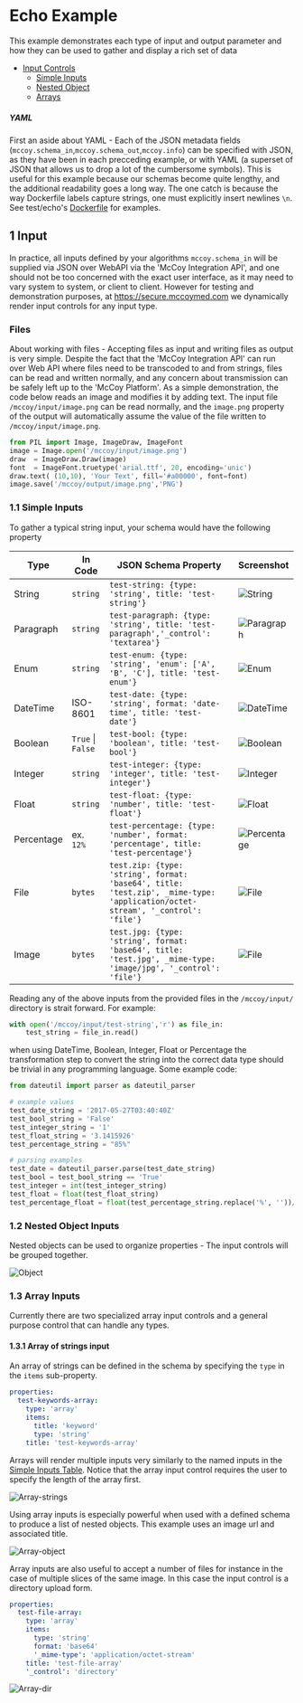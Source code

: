 # Echo Example

This example demonstrates each type of input and output parameter and 
how they can be used to gather and display a rich set of data

* [Input Controls](#1-input)
    * [Simple Inputs](#11-simple-inputs)
    * [Nested Object](#12-nested-object-inputs)
    * [Arrays](#13-array-inputs)

##### YAML

First an aside about YAML - Each of the JSON metadata fields (`mccoy.schema_in`,`mccoy.schema_out`,`mccoy.info`)
can be specified with JSON, as they have been in each precceding example, or with YAML (a superset of JSON that 
allows us to drop a lot of the cumbersome symbols). This is useful for this example because our schemas become 
quite lengthy, and the additional readability goes a long way. The one catch is because the way Dockerfile labels
capture strings, one must explicitly insert newlines `\n`. See test/echo's [Dockerfile](Dockerfile) for examples. 


## 1 Input

In practice, all inputs defined by your algorithms `mccoy.schema_in` will be supplied via JSON over WebAPI via the 
'McCoy Integration API', and one should not be too concerned with the exact user interface, as it may need to vary 
system to system, or client to client. However for testing and demonstration purposes, at https://secure.mccoymed.com 
we dynamically render input controls for any input type.

### Files

About working with files - Accepting files as input and writing files as output is very simple.
Despite the fact that the 'McCoy Integration API' can run over Web API where files need to be transcoded to and from
strings, files can be read and written normally, and any concern about transmission can be safely left up to the 
'McCoy Platform'. As a simple demonstration, the code below reads an image and modifies it by adding text. 
The input file `/mccoy/input/image.png` can be read normally, and the `image.png` property of the output will 
automatically assume the value of the file written to `/mccoy/input/image.png`.
```python
from PIL import Image, ImageDraw, ImageFont    
image = Image.open('/mccoy/input/image.png')
draw  = ImageDraw.Draw(image)
font  = ImageFont.truetype('arial.ttf', 20, encoding='unic')
draw.text( (10,10), 'Your Text', fill='#a00000', font=font)
image.save('/mccoy/output/image.png','PNG')
```

### 1.1 Simple Inputs

To gather a typical string input, your schema would have the following property

|Type       |In Code              |JSON Schema Property                                                                                                         |Screenshot                               |
|-----------|---------------------|-----------------------------------------------------------------------------------------------------------------------------|-----------------------------------------|
|String     |`string`             |`test-string: {type: 'string', title: 'test-string'}`                                                                        |![String](screenshots/string.gif)        |
|Paragraph  |`string`             |`test-paragraph: {type: 'string', title: 'test-paragraph','_control': 'textarea'}`                                           |![Paragraph](screenshots/paragraph.gif)  |
|Enum       |`string`             |`test-enum: {type: 'string', 'enum': ['A', 'B', 'C'], title: 'test-enum'}`                                                   |![Enum](screenshots/enum.gif)            |
|DateTime   |ISO-8601             |`test-date: {type: 'string', format: 'date-time', title: 'test-date'}`                                                       |![DateTime](screenshots/datetime.gif)    |
|Boolean    |`True` &#124; `False`|`test-bool: {type: 'boolean', title: 'test-bool'}`                                                                           |![Boolean](screenshots/boolean.gif)      |
|Integer    |`string`             |`test-integer: {type: 'integer', title: 'test-integer'}`                                                                     |![Integer](screenshots/integer.gif)      |
|Float      |`string`             |`test-float: {type: 'number', title: 'test-float'}`                                                                          |![Float](screenshots/float.gif)          |
|Percentage |ex. `12%`            |`test-percentage: {type: 'number', format: 'percentage', title: 'test-percentage'}`                                          |![Percentage](screenshots/percentage.gif)|
|File       |`bytes`              |`test.zip: {type: 'string', format: 'base64', title: 'test.zip', _mime-type: 'application/octet-stream', '_control': 'file'}`|![File](screenshots/file.gif)            |
|Image      |`bytes`              |`test.jpg: {type: 'string', format: 'base64', title: 'test.jpg', _mime-type: 'image/jpg', '_control': 'file'}`               |![File](screenshots/image.gif)           |
Reading any of the above inputs from the provided files in the `/mccoy/input/` directory is strait forward. For example:
```python
with open('/mccoy/input/test-string','r') as file_in:
    test_string = file_in.read()
```
when using DateTime, Boolean, Integer, Float or Percentage the transformation step to convert the string into the
correct data type should be trivial in any programming language. Some example code:
```python
from dateutil import parser as dateutil_parser

# example values
test_date_string = '2017-05-27T03:40:40Z' 
test_bool_string = 'False'
test_integer_string = '1'
test_float_string = '3.1415926'
test_percentage_string = "85%"

# parsing examples
test_date = dateutil_parser.parse(test_date_string)
test_bool = test_bool_string == 'True'
test_integer = int(test_integer_string)
test_float = float(test_float_string)
test_percentage_float = float(test_percentage_string.replace('%', ''))/100.0

```

### 1.2 Nested Object Inputs

Nested objects can be used to organize properties - The input controls will be grouped together.

![Object](screenshots/object.gif)

### 1.3 Array Inputs

Currently there are two specialized array input controls and a general purpose control that can handle any types.

#### 1.3.1 Array of strings input

An array of strings can be defined in the schema by specifying the `type` in the `items` sub-property.
```yaml
properties:
  test-keywords-array:
    type: 'array'
    items:
      title: 'keyword'
      type: 'string'
    title: 'test-keywords-array'
```

Arrays will render multiple inputs very similarly to the named inputs in the [Simple Inputs Table](#11simple-inputs). 
Notice that the array input control requires the user to specify the length of the array first. 

![Array-strings](screenshots/array-string.gif)

Using array inputs is especially powerful when used with a defined schema to produce a list of nested objects. This 
example uses an image url and associated title. 

![Array-object](screenshots/array-object.gif)

Array inputs are also useful to accept a number of files for instance in the case of multiple slices of the same image.
In this case the input control is a directory upload form.
```yaml
properties:
  test-file-array:
    type: 'array'
    items:
      type: 'string'
      format: 'base64'
      '_mime-type': 'application/octet-stream'
    title: 'test-file-array'
    '_control': 'directory'
```
![Array-dir](screenshots/array-dir.gif)
